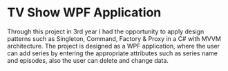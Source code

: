 # TV Show WPF Application

Through this project in 3rd year I had the opportunity to apply design patterns such as Singleton, Command, Factory & Proxy in a C# with MVVM architecture.
The project is designed as a WPF application, where the user can add series by entering the appropriate attributes such as series name and episodes, also the user can delete and change data.

